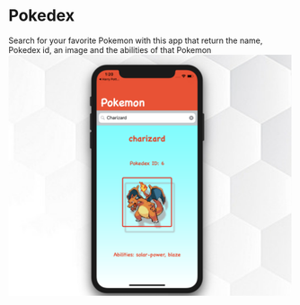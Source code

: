 # Pokedex
Search for your favorite Pokemon with this app that return the name, Pokedex id, an image and the abilities of that Pokemon 
![alt text](https://github.com/markyvarna/Pokedex/blob/master/Screen%20Shot%202018-12-07%20at%201.20.46%20AM.png)
